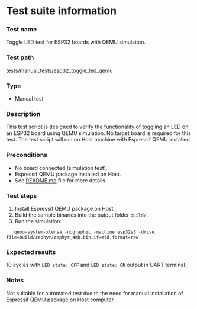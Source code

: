 # Test suite information

### Test name
Toggle LED test for ESP32 boards with QEMU simulation.

### Test path
tests/manual_tests/esp32_toggle_led_qemu

### Type
- Manual test

### Description
This test script is designed to verify the functionality of toggling an LED on an ESP32 board using QEMU simulation. No target board is required for this test. The test script will run on Host machine with Espressif QEMU installed.

### Preconditions
- No board connected (simulation test).
- Espressif QEMU package installed on Host.
- See [README.md](README.md) file for more details.

### Test steps
1. Install Espressif QEMU package on Host.
2. Build the sample binaries into the output folder `build/`.
3. Run the simulation:
```
   qemu-system-xtensa -nographic -machine esp32s3 -drive file=build/zephyr/zephyr_4mb.bin,if=mtd,format=raw
   ```

### Expected results
10 cycles with `LED state: OFF` and `LED state: ON` output in UART terminal.

### Notes
Not suitable for automated test due to the need for manual installation of Espressif QEMU package on Host computer.